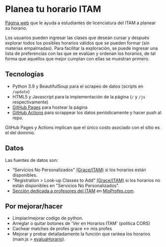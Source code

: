 # Planea tu horario ITAM

[Página web](https://horariositam.com/) que le ayuda a estudiantes de licenciatura del ITAM a planear su horario.    

Los usuarios pueden ingresar las clases que desean cursar y después explorar todos los posibles horarios válidos que se pueden formar (sin materias empalmadas). Para facilitar la exploración, se puede ingresar una lista de preferencias con las que se evalúan y ordenan los horarios, de tal forma que aquellos que mejor cumplan con ellas se muestran primero. 

## Tecnologías

- Python 3.9 y BeautifulSoup para el scrapeo de datos (scripts en `/update`)
- HTML5 y Javascript para la implementación de la página (`/` y `/js` respectivamente)
- [GitHub Pages](https://pages.github.com/) para hostear la página
- [GitHub Actions](https://docs.github.com/en/actions) para scrappear los datos periódicamente y hacer push al repo.

GitHub Pages y Actions implican que el único costo asociado con el sitio es el del dominio.

## Datos

Las fuentes de datos son:

- “Servicios No Personalizados" [(Grace/ITAM)](https://servicios.itam.mx) si los horarios están disponibles.
- "Registration > Look-up Classes to Add" [(Grace/ITAM)](https://servicios.itam.mx) si los horarios no están disponibles en "Servicios No Personalizados".
- [Sección dedicada a profesores del ITAM](https://www.misprofesores.com/escuelas/ITAM-Instituto-Tecnologico-Autonomo-de-Mexico_1003) en [MisProfes.com](https://www.misprofesores.com/). 


## Por mejorar/hacer
- Limpiar/mejorar codigo de python.
- Arreglar o quitar botones de 'Ver en Horarios ITAM' (politica CORS)
- Cachear matches de profes grace <-> mis profes
- Mejorar y probar detalladamente la función que rankea los horarios (main.js > [evaluaHorario](https://github.com/emiliocantuc/horariosITAM/blob/9f12960e16f29bd48e4fbda1258b83c88ef037db/js/main.js#L272)).
